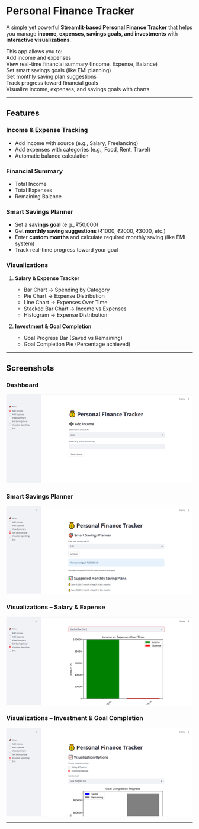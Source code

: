 # Personal Finance Tracker  

A simple yet powerful **Streamlit-based Personal Finance Tracker** that helps you manage **income, expenses, savings goals, and investments** with **interactive visualizations**.  

This app allows you to:  
 Add income and expenses  
 View real-time financial summary (Income, Expense, Balance)  
 Set smart savings goals (like EMI planning)  
 Get monthly saving plan suggestions  
 Track progress toward financial goals  
 Visualize income, expenses, and savings goals with charts  

---

##  Features  

###  Income & Expense Tracking  
- Add income with source (e.g., Salary, Freelancing)  
- Add expenses with categories (e.g., Food, Rent, Travel)  
- Automatic balance calculation  

###  Financial Summary  
- Total Income  
- Total Expenses  
- Remaining Balance  

###  Smart Savings Planner  
- Set a **savings goal** (e.g., ₹50,000)  
- Get **monthly saving suggestions** (₹1000, ₹2000, ₹3000, etc.)  
- Enter **custom months** and calculate required monthly saving (like EMI system)  
- Track real-time progress toward your goal  

###  Visualizations  
1. **Salary & Expense Tracker**  
   -  Bar Chart → Spending by Category  
   -  Pie Chart → Expense Distribution  
   -  Line Chart → Expenses Over Time  
   -  Stacked Bar Chart → Income vs Expenses  
   -  Histogram → Expense Distribution  

2. **Investment & Goal Completion**  
   -  Goal Progress Bar (Saved vs Remaining)  
   -  Goal Completion Pie (Percentage achieved)  

---

##  Screenshots  

###  Dashboard  
![Dashboard](Capture.PNG)  

###  Smart Savings Planner  
![Smart Savings Planner](Capture20.PNG)  

###  Visualizations – Salary & Expense  
![Visualization 1](Capture10.PNG)  

###  Visualizations – Investment & Goal Completion  
![Visualization 2](Capture100.PNG)  

---
